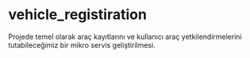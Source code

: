 # vehicle_registiration
Projede temel olarak araç kayıtlarını ve kullanıcı araç yetkilendirmelerini tutabileceğimiz bir mikro servis geliştirilmesi.

